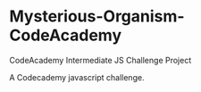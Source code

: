 # Mysterious-Organism-CodeAcademy
CodeAcademy Intermediate JS Challenge Project

A Codecademy javascript challenge.
